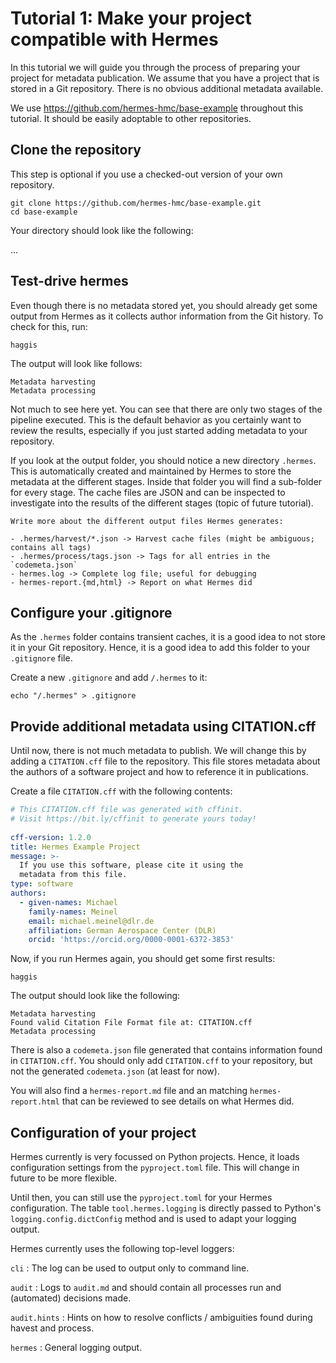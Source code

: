 <!--
SPDX-FileCopyrightText: 2022 German Aerospace Center (DLR)

SPDX-License-Identifier: CC-BY-SA-4.0
-->

<!-- 
SPDX-FileContributor: Michael Meinel
-->

# Tutorial 1: Make your project compatible with Hermes
 
In this tutorial we will guide you through the process of preparing your project for metadata publication.
We assume that you have a project that is stored in a Git repository.
There is no obvious additional metadata available.
 
We use https://github.com/hermes-hmc/base-example throughout this tutorial.
It should be easily adoptable to other repositories.
 
## Clone the repository
 
This step is optional if you use a checked-out version of your own repository.
 
```
git clone https://github.com/hermes-hmc/base-example.git
cd base-example
```
 
Your directory should look like the following:
 
...
 
## Test-drive hermes
 
Even though there is no metadata stored yet, you should already get some output from Hermes
as it collects author information from the Git history.
To check for this, run:
 
```shell
haggis
```
 
The output will look like follows:
 
```
Metadata harvesting
Metadata processing
```
 
Not much to see here yet.
You can see that there are only two stages of the pipeline executed.
This is the default behavior as you certainly want to review the results,
especially if you just started adding metadata to your repository.
 
If you look at the output folder, you should notice a new directory `.hermes`.
This is automatically created and maintained by Hermes to store the metadata at the different stages.
Inside that folder you will find a sub-folder for every stage.
The cache files are JSON and can be inspected to investigate into the results of the different stages
(topic of future tutorial).
 
```{todo}
Write more about the different output files Hermes generates:
 
- .hermes/harvest/*.json -> Harvest cache files (might be ambiguous; contains all tags)
- .hermes/process/tags.json -> Tags for all entries in the `codemeta.json`
- hermes.log -> Complete log file; useful for debugging
- hermes-report.{md,html} -> Report on what Hermes did
```
 
## Configure your .gitignore
 
As the `.hermes` folder contains transient caches, it is a good idea to not store it in your Git repository.
Hence, it is a good idea to add this folder to your `.gitignore` file.
 
Create a new `.gitignore` and add `/.hermes` to it:
 
```
echo "/.hermes" > .gitignore
```
 
## Provide additional metadata using CITATION.cff
 
Until now, there is not much metadata to publish.
We will change this by adding a `CITATION.cff` file to the repository.
This file stores metadata about the authors of a software project and how to reference it in publications.
 
Create a file `CITATION.cff` with the following contents:
 
```yaml
# This CITATION.cff file was generated with cffinit.
# Visit https://bit.ly/cffinit to generate yours today!
 
cff-version: 1.2.0
title: Hermes Example Project
message: >-
  If you use this software, please cite it using the
  metadata from this file.
type: software
authors:
  - given-names: Michael
    family-names: Meinel
    email: michael.meinel@dlr.de
    affiliation: German Aerospace Center (DLR)
    orcid: 'https://orcid.org/0000-0001-6372-3853'
```
 
Now, if you run Hermes again, you should get some first results:
 
```shell
haggis
```
 
The output should look like the following:
 
```
Metadata harvesting
Found valid Citation File Format file at: CITATION.cff
Metadata processing
```
 
There is also a `codemeta.json` file generated that contains information found in `CITATION.cff`.
You should only add `CITATION.cff` to your repository, but not the generated `codemeta.json` (at least for now).
 
You will also find a `hermes-report.md` file and an matching `hermes-report.html`
that can be reviewed to see details on what Hermes did.
 
## Configuration of your project
 
Hermes currently is very focussed on Python projects.
Hence, it loads configuration settings from the `pyproject.toml` file.
This will change in future to be more flexible.
 
Until then, you can still use the `pyproject.toml` for your Hermes configuration.
The table `tool.hermes.logging` is directly passed to Python's `logging.config.dictConfig`
method and is used to adapt your logging output.
 
Hermes currently uses the following top-level loggers:
 
`cli`
:   The log can be used to output only to command line.
 
`audit`
:   Logs to `audit.md` and should contain all processes run and (automated) decisions made.
 
`audit.hints`
:   Hints on how to resolve conflicts / ambiguities found during havest and process.
 
`hermes`
:   General logging output.